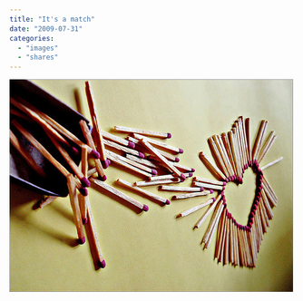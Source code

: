 ```yaml
---
title: "It's a match"
date: "2009-07-31"
categories:
  - "images"
  - "shares"
---
```


![](images/matches.jpg "[desconversar](http://desconversar.tumblr.com/post/135569798/likethatfairytale")